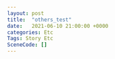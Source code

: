 ```yaml
---
layout: post
title:  "others_test"
date:   2021-06-10 21:00:00 +0000
categories: Etc
Tags: Story Etc
SceneCode: []
---
```

